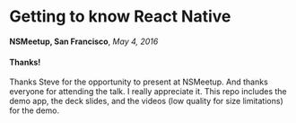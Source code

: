 # Getting to know React Native

**NSMeetup, San Francisco**,  *May 4, 2016*

#### Thanks!

Thanks Steve for the opportunity to present at NSMeetup. And thanks everyone for attending the talk. I really appreciate it. This repo includes the demo app, the deck slides, and the videos (low quality for size limitations) for the demo.